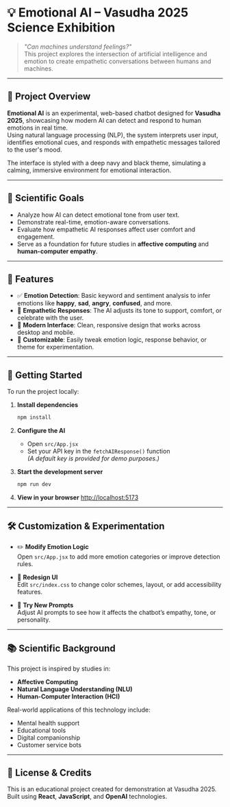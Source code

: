 # 💡 Emotional AI – Vasudha 2025 Science Exhibition

> *"Can machines understand feelings?"*  
> This project explores the intersection of artificial intelligence and emotion to create empathetic conversations between humans and machines.

---

## 🧠 Project Overview

**Emotional AI** is an experimental, web-based chatbot designed for **Vasudha 2025**, showcasing how modern AI can detect and respond to human emotions in real time.  
Using natural language processing (NLP), the system interprets user input, identifies emotional cues, and responds with empathetic messages tailored to the user's mood.

The interface is styled with a deep navy and black theme, simulating a calming, immersive environment for emotional interaction.

---

## 🎯 Scientific Goals

- Analyze how AI can detect emotional tone from user text.
- Demonstrate real-time, emotion-aware conversations.
- Evaluate how empathetic AI responses affect user comfort and engagement.
- Serve as a foundation for future studies in **affective computing** and **human-computer empathy**.

---

## 🌟 Features

- ✅ **Emotion Detection**: Basic keyword and sentiment analysis to infer emotions like **happy**, **sad**, **angry**, **confused**, and more.
- 🤖 **Empathetic Responses**: The AI adjusts its tone to support, comfort, or celebrate with the user.
- 🎨 **Modern Interface**: Clean, responsive design that works across desktop and mobile.
- 🔧 **Customizable**: Easily tweak emotion logic, response behavior, or theme for experimentation.

---

## 🚀 Getting Started

To run the project locally:

1. **Install dependencies**
   ```bash
   npm install
   ```

2. **Configure the AI**
   - Open `src/App.jsx`
   - Set your API key in the `fetchAIResponse()` function  
     *(A default key is provided for demo purposes.)*

3. **Start the development server**
   ```bash
   npm run dev
   ```

4. **View in your browser**
   [http://localhost:5173](http://localhost:5173)

---

## 🛠️ Customization & Experimentation

- ✏️ **Modify Emotion Logic**  
  Open `src/App.jsx` to add more emotion categories or improve detection rules.

- 🎨 **Redesign UI**  
  Edit `src/index.css` to change color schemes, layout, or add accessibility features.

- 🧪 **Try New Prompts**  
  Adjust AI prompts to see how it affects the chatbot’s empathy, tone, or personality.

---

## 📚 Scientific Background

This project is inspired by studies in:
- **Affective Computing**
- **Natural Language Understanding (NLU)**
- **Human-Computer Interaction (HCI)**

Real-world applications of this technology include:
- Mental health support
- Educational tools
- Digital companionship
- Customer service bots

---

## 💬 License & Credits

This is an educational project created for demonstration at Vasudha 2025.  
Built using **React**, **JavaScript**, and **OpenAI** technologies.
